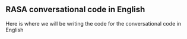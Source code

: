 ## RASA conversational code in English

Here is where we will be writing the code for the conversational code in English